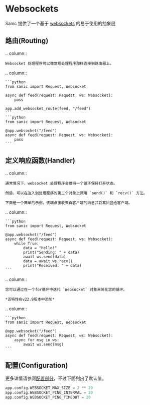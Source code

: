 # Websockets

Sanic 提供了一个基于 [websockets](https://websockets.readthedocs.io/en/stable/) 的易于使用的抽象层

## 路由(Routing)

.. column::

```
Websocket 处理程序可以像常规处理程序那样连接到路由器上。
```

.. column::

````
```python
from sanic import Request, Websocket

async def feed(request: Request, ws: Websocket):
    pass

app.add_websocket_route(feed, "/feed")
```
```python
from sanic import Request, Websocket

@app.websocket("/feed")
async def feed(request: Request, ws: Websocket):
    pass
```
````

## 定义响应函数(Handler)

.. column::

```
通常情况下，websocket 处理程序会维持一个循环保持打开状态。

然后，可以在注入到处理程序的第二个对象上调用 `send()` 和 `recv()` 方法。

下面是一个简单的示例，该端点接收来自客户端的消息并将其回显给客户端。
```

.. column::

````
```python
from sanic import Request, Websocket

@app.websocket("/feed")
async def feed(request: Request, ws: Websocket):
    while True:
        data = "hello!"
        print("Sending: " + data)
        await ws.send(data)
        data = await ws.recv()
        print("Received: " + data)
```
````

.. column::

```
您可以通过在一个for循环中迭代 `Websocket` 对象来简化您的循环。

*该特性在v22.9版本中添加*
```

.. column::

````
```python
from sanic import Request, Websocket

@app.websocket("/feed")
async def feed(request: Request, ws: Websocket):
    async for msg in ws:
        await ws.send(msg)
```
````

## 配置(Configuration)

更多详情请参阅[配置部分](/zh/guide/deployment/configuration.md)，不过下面列出了默认值。

```python
app.config.WEBSOCKET_MAX_SIZE = 2 ** 20
app.config.WEBSOCKET_PING_INTERVAL = 20
app.config.WEBSOCKET_PING_TIMEOUT = 20
```
